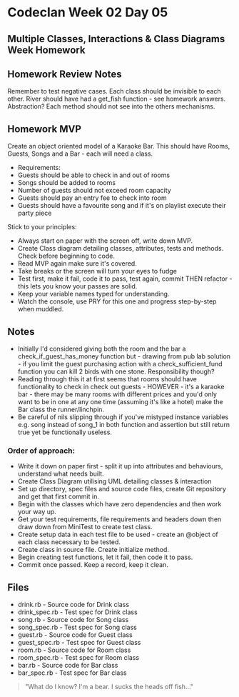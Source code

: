 # Codeclan Week 02 Day 05

## Multiple Classes, Interactions & Class Diagrams Week Homework



## Homework Review Notes

Remember to test negative cases.
Each class should be invisible to each other. River should have had a get_fish function - see homework answers.
Abstraction? Each method should not see into the others mechanisms.



## Homework MVP

Create an object oriented model of a Karaoke Bar.
This should have Rooms, Guests, Songs and a Bar - each will need a class.
* Requirements:
* Guests should be able to check in and out of rooms
* Songs should be added to rooms
* Number of guests should not exceed room capacity
* Guests should pay an entry fee to check into room
* Guests should have a favourite song and if it's on  playlist execute their party piece





Stick to your principles:

* Always start on paper with the screen off, write down MVP.
* Create Class diagram detailing classes, attributes, tests and methods. Check before beginning to code.
* Read MVP again make sure it's covered.
* Take breaks or the screen will turn your eyes to fudge
* Test first, make it fail, code it to pass, test again, commit THEN refactor - this lets you know your passes are solid.
* Keep your variable names typed for understanding.
* Watch the console, use PRY for this one and progress step-by-step when muddled.




## Notes

* Initially I'd considered giving both the room and the bar a check_if_guest_has_money function but - drawing from pub lab solution - if you limit the guest purchasing action with a check_sufficient_fund function you can kill 2 birds with one stone. Responsibility though?
* Reading through this it at first seems that rooms should have functionality to check in check out guests - HOWEVER - it's a karaoke bar - there may be many rooms with different prices and you'd only want to be in one at any one time (assuming it's like a hotel) make the Bar class the runner/linchpin.
* Be careful of nils slipping through if you've mistyped instance variables e.g. song instead of song_1 in both function and assertion but still return true yet be functionally useless.



### Order of approach:

* Write it down on paper first - split it up into attributes and behaviours, understand what needs built.
* Create Class Diagram utilising UML detailing classes & interaction
* Set up directory, spec files and source code files, create Git repository and get that first commit in.
* Begin with the classes which have zero dependencies and then work your way up.
* Get your test requirements, file requirements and headers down then draw down from MiniTest to create test class.
* Create setup data in each test file to be used - create an @object of each class necessary to be tested.
* Create class in source file. Create initialize method.
* Begin creating test functions, let it fail, then code it to pass.
* Commit once passed. Keep a record, keep it clean.




## Files

* drink.rb - Source code for Drink class
* drink_spec.rb - Test spec for Drink class
* song.rb - Source code for Song class
* song_spec.rb - Test spec for Song class
* guest.rb - Source code for Guest class
* guest_spec.rb - Test spec for Guest class
* room.rb - Source code for Room class
* room_spec.rb - Test spec for Room class
* bar.rb - Source code for Bar class
* bar_spec.rb - Test spec for Bar class


> "What do I know? I'm a bear. I sucks the heads off fish..."
